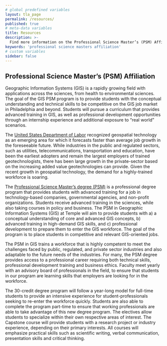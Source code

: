 ```yaml
---
# global predefined variables
layout: tla_page
permalink: /resources/
published: true
# meta-data variables
title: Resources
description: >- 
  Find more information on the Professional Science Master’s (PSM) Affiliation at Temple University in the College of Liberal Arts.
keywords: 'professional science masters affiliation'
# custom variables
sidebar: false
---
```

## Professional Science Master’s (PSM) Affiliation
Geographic Information Systems (GIS) is a rapidly growing field with applications across the sciences, from health to environmental sciences. The goal of the GIS PSM program is to provide students with the conceptual understanding and technical skills to be competitive on the GIS job market in Philadelphia and beyond. Students will pursue a curriculum that provides advanced training in GIS, as well as professional development opportunities through an internship experience and additional exposure to “real world” scenarios.

The [United States Department of Labor](http://www.bls.gov/ooh/architecture-and-engineering/cartographers-and-photogrammetrists.htm) recognized geospatial technology as an emerging area for which it forecasts faster than average job growth in the foreseeable future. While industries in the public and regulated sectors, such as utilities, telecommunications, transportation and education, have been the earliest adopters and remain the largest employers of trained geotechnologists, there has been large growth in the private-sector based on the increasing added value geotechnologies  can provide. Given the recent growth in geospatial technology, the demand for a highly-trained workforce is soaring.

The [Professional Science Master’s degree (PSM)](http://www.npsma.org/) is a professional degree program that provides students with advanced training for a job in technology-based companies, governmental agencies, and non-profit organizations. Students receive advanced training in the sciences, while also taking courses in policy and business. The PSM in Geographic Information Systems (GIS) at Temple will aim to provide students with a) a conceptual understanding of core and advanced GIS concepts, b) advanced training in high-demand GIS skills, and c) professional development to prepare them to enter the GIS workforce. The goal of the program is to place students in competitive and relevant GIS-oriented jobs.

The PSM in GIS trains a workforce that is highly competent to meet the challenges faced by public, regulated, and private sector industries and also adaptable to the future needs of the industries. For many, the PSM degree provides access to a professional career requiring both technical skills, professional development training and business ethics. Faculty meet yearly with an advisory board of professionals in the field, to ensure that students in our program are learning skills that employers are looking for in the workforce.

The 30-credit degree program will follow a year-long model for full-time students to provide an intensive experience for student-professionals seeking to re-enter the workforce quickly. Students are also able to complete the program part-time to ensure that working professionals are able to take advantage of this new degree program. The electives allow students to specialize within their own respective areas of interest. The Capstone course will provide students with a research project or industry experience, depending on their primary interests. All courses will emphasize practical skills such as scientific writing, verbal communication, presentation skills and critical thinking.
